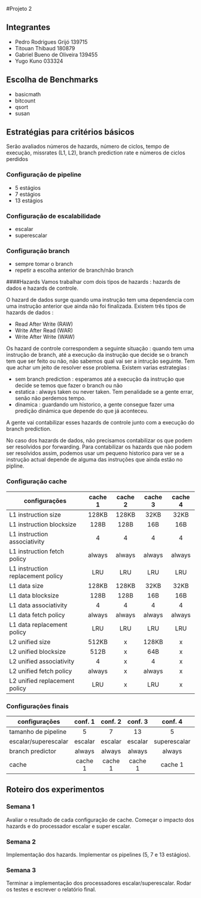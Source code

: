 #Projeto 2 

## Integrantes
- Pedro Rodrigues Grijó 139715
- Titouan Thibaud 180879
- Gabriel Bueno de Oliveira 139455
- Yugo Kuno 033324 
 
## Escolha de Benchmarks
- basicmath
- bitcount
- qsort
- susan

## Estratégias para critérios básicos 


Serão avaliados números de hazards, número de ciclos, tempo de execução, missrates (L1, L2), branch prediction rate e números de ciclos perdidos 

### Configuração de pipeline  
   - 5 estágios
   - 7 estágios
   - 13 estágios

### Configuração de escalabilidade
   - escalar 
   - superescalar


### Configuração branch
- sempre tomar o branch 
- repetir a escolha anterior de branch/não branch

####Hazards
Vamos trabalhar com dois tipos de hazards : hazards de dados e hazards de controle. 

O hazard de dados surge quando uma instrução tem uma dependencia com uma instrução anterior que ainda não foi finalizada. Existem três tipos de hazards de dados : 
- Read After Write (RAW)
- Write After Read (WAR)
- Write After Write (WAW)

Os hazard de controle correspondem a seguinte situação : quando tem uma instrução de branch, até a execução da instrução que decide se o branch tem que ser feito ou não, não sabemos qual vai ser a intrução seguinte. Tem que achar um jeito de resolver esse problema. Existem varias estrategias :
- sem branch prediction : esperamos até a execução da instrução que decide se temos que fazer o branch ou não
- estatica : always taken ou never taken. Tem penalidade se a gente errar, senão não perdemos tempo.
- dinamica : guardando um historico, a gente consegue fazer uma predição dinámica que depende do que já aconteceu.

A gente vai contabilizar esses hazards de controle junto com a execução do branch prediction. 

No caso dos hazards de dados, não precisamos contabilizar os que podem ser resolvidos por forwarding.
Para contabilizar os hazards que não podem ser resolvidos assim, podemos usar um pequeno historico para ver se a instrução actual depende de alguma das instruções que ainda estão no pipline.


### Configuração cache

|configurações|cache 1|cache 2|cache 3|cache 4|
|---|:---:|:---:|:---:|:---:|
|L1 instruction size|128KB|128KB|32KB|32KB|
|L1 instruction blocksize|128B|128B|16B|16B|
|L1 instruction associativity|4|4|4|4|
|L1 instruction fetch policy|always|always|always|always|
|L1 instruction replacement policy|LRU|LRU|LRU|LRU|
|L1 data size|128KB|128KB|32KB|32KB|
|L1 data blocksize|128B|128B|16B|16B|
|L1 data associativity|4|4|4|4|
|L1 data fetch policy|always|always|always|always|
|L1 data replacement policy|LRU|LRU|LRU|LRU|
|L2 unified size|512KB|x|128KB|x|
|L2 unified blocksize|512B|x|64B|x|
|L2 unified associativity|4|x|4|x|
|L2 unified fetch policy|always|x|always|x|
|L2 unified replacement policy|LRU|x|LRU|x|

### Configurações finais
|configurações|conf. 1|conf. 2|conf. 3|conf. 4|conf. 5|conf. 6|conf. 7|conf. 8|
|---|:---:|:---:|:---:|:---:|:---:|:---:|:---:|:---:|
|tamanho de pipeline|5|7|13|5|5|5|5|5|
|escalar/superescalar|escalar|escalar|escalar|superescalar|superescalar|superescalar|superescalar|superescalar|
|branch predictor|always|always|always|always|repeat|repeat|repeat|repeat|
|cache|cache 1|cache 1|cache 1|cache 1|cache 1|cache 2|cache 3|cache 4|

## Roteiro dos experimentos
### Semana 1
Avaliar o resultado de cada configuração de cache.
Começar o impacto dos hazards e do processador escalar e super escalar.
### Semana 2
Implementação dos hazards.
Implementar os pipelines (5, 7 e 13 estágios).
### Semana 3
Terminar a implementação dos processadores escalar/superescalar.
Rodar os testes e escrever o relatório final.




